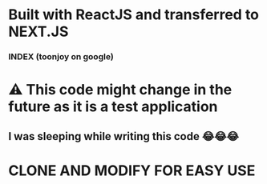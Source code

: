 # Built with ReactJS and transferred to NEXT.JS
### INDEX (toonjoy on google)
# ⚠️ This code might change in the future as it is a test application

## I was sleeping while writing this code 😂😂😂
# CLONE AND MODIFY FOR EASY USE
